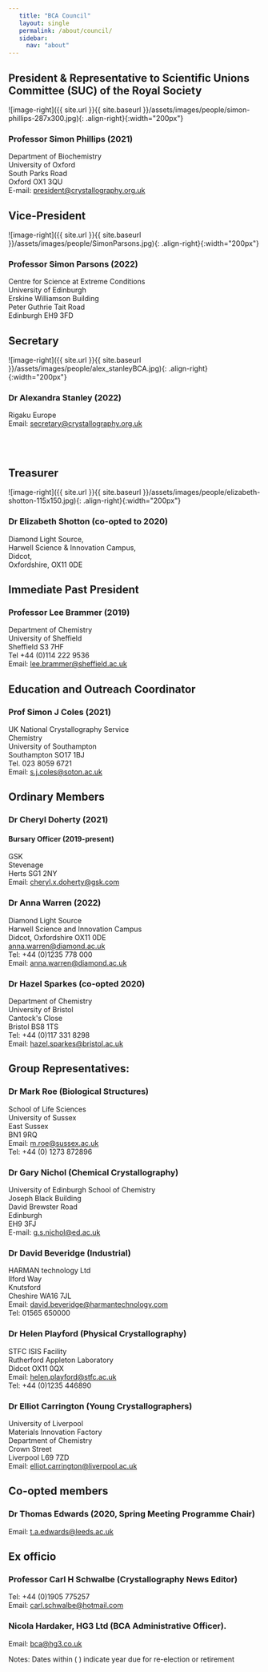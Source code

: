 ```yaml
---
   title: "BCA Council"
   layout: single
   permalink: /about/council/
   sidebar:
     nav: "about"
---
```


## President & Representative to Scientific Unions Committee (SUC) of the Royal Society
![image-right]({{ site.url }}{{ site.baseurl }}/assets/images/people/simon-phillips-287x300.jpg){: .align-right}{:width="200px"}
### Professor Simon Phillips (2021)  
Department of Biochemistry  
University of Oxford  
South Parks Road  
Oxford OX1 3QU  
E-mail: president@crystallography.org.uk

 
## Vice-President
![image-right]({{ site.url }}{{ site.baseurl }}/assets/images/people/SimonParsons.jpg){: .align-right}{:width="200px"}
### Professor Simon Parsons (2022)  
Centre for Science at Extreme Conditions  
University of Edinburgh  
Erskine Williamson Building  
Peter Guthrie Tait Road  
Edinburgh EH9 3FD

## Secretary
![image-right]({{ site.url }}{{ site.baseurl }}/assets/images/people/alex_stanleyBCA.jpg){: .align-right}{:width="200px"}
### Dr Alexandra Stanley (2022)  
Rigaku Europe  
Email: secretary@crystallography.org.uk 

<br>

<br>
  

## Treasurer
![image-right]({{ site.url }}{{ site.baseurl }}/assets/images/people/elizabeth-shotton-115x150.jpg){: .align-right}{:width="200px"}
### Dr Elizabeth Shotton (co-opted to 2020)
Diamond Light Source,  
Harwell Science & Innovation Campus,  
Didcot,  
Oxfordshire, OX11 0DE  

 
## Immediate Past President
### Professor Lee Brammer (2019)  
Department of Chemistry  
University of Sheffield  
Sheffield S3 7HF  
Tel +44 (0)114 222 9536  
Email: lee.brammer@sheffield.ac.uk

## Education and Outreach Coordinator
### Prof Simon J Coles (2021)  
UK National Crystallography Service  
Chemistry  
University of Southampton  
Southampton SO17 1BJ  
Tel. 023 8059 6721  
Email: s.j.coles@soton.ac.uk


## Ordinary Members

### Dr Cheryl Doherty (2021) 
#### Bursary Officer (2019-present)
GSK  
Stevenage  
Herts SG1 2NY  
Email: cheryl.x.doherty@gsk.com

### Dr Anna Warren (2022)
Diamond Light Source  
Harwell Science and Innovation Campus  
Didcot, Oxfordshire OX11 0DE  
anna.warren@diamond.ac.uk  
Tel: +44 (0)1235 778 000  
Email: anna.warren@diamond.ac.uk
 
### Dr Hazel Sparkes (co-opted 2020)
Department of Chemistry  
University of Bristol  
Cantock's Close  
Bristol BS8 1TS  
Tel: +44 (0)117 331 8298  
Email: hazel.sparkes@bristol.ac.uk
 
## Group Representatives:
### Dr Mark Roe (Biological Structures)
School of Life Sciences  
University of Sussex  
East Sussex  
BN1 9RQ  
Email: m.roe@sussex.ac.uk    
Tel: +44 (0) 1273 872896

 
### Dr Gary Nichol (Chemical Crystallography)
University of Edinburgh School of Chemistry  
Joseph Black Building  
David Brewster Road  
Edinburgh  
EH9 3FJ  
E-mail: g.s.nichol@ed.ac.uk

 
### Dr David Beveridge (Industrial)
HARMAN technology Ltd  
Ilford Way  
Knutsford  
Cheshire WA16 7JL  
Email: david.beveridge@harmantechnology.com  
Tel: 01565 650000

 
### Dr Helen Playford (Physical Crystallography)
STFC ISIS Facility  
Rutherford Appleton Laboratory  
Didcot OX11 0QX  
Email: helen.playford@stfc.ac.uk  
Tel: +44 (0)1235 446890
 
### Dr Elliot Carrington (Young Crystallographers)
University of Liverpool  
Materials Innovation Factory  
Department of Chemistry  
Crown Street  
Liverpool L69 7ZD  
Email: elliot.carrington@liverpool.ac.uk

 

## Co-opted members
### Dr Thomas Edwards (2020, Spring Meeting Programme Chair)
Email: t.a.edwards@leeds.ac.uk



 
## Ex officio
### Professor Carl H Schwalbe (Crystallography News Editor)
Tel: +44 (0)1905 775257  
Email: carl.schwalbe@hotmail.com

### Nicola Hardaker, HG3 Ltd (BCA Administrative Officer).
Email: bca@hg3.co.uk



Notes: Dates within ( ) indicate year due for re-election or retirement

